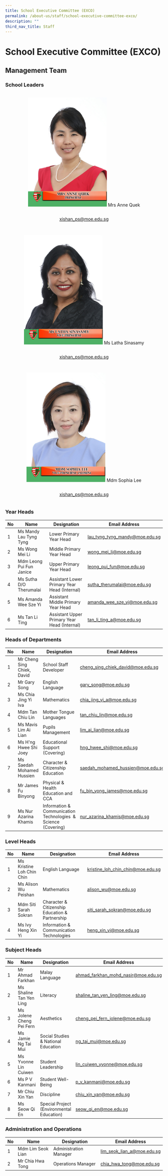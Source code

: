 ```yaml
---
title: School Executive Committee (EXCO)
permalink: /about-us/staff/school-executive-committee-exco/
description: ""
third_nav_title: Staff
---
```

# **School Executive Committee (EXCO)**

## Management Team

### School Leaders


|   |    |    |      |    |   |
|---|---|---|---|---|---|

<div style="text-align:center;">
<img style="width:50%" src="/images//mrs%20anne%20quek%20(2).jpg">
<p style="display:inline-block;">Mrs Anne Quek</p>
<p style="display:inline-block;"><a href="mailto:xishan_ps@moe.edu.sg">xishan_ps@moe.edu.sg</a></p>
</div>

|     |     |     |       |      |     |
|-----|-----|-----|-------|------|-----|

<div style="text-align:center;">
<img style="width:50%" src="/images/ms%20latha%20sinasamy%20(2).jpeg">
<p style="display:inline-block;">Ms Latha Sinasamy</p>
<p style="display:inline-block;"><a href="mailto:xishan_ps@moe.edu.sg">xishan_ps@moe.edu.sg</a></p>
</div>


|     |     |     |       |     |     |
|-----|-----|-----|-------|-----|-----|

<div style="text-align:center;">
<img style="width:50%" src="/images/mdm%20sophia%20lee.jpg">
<p style="display:inline-block;">Mdm Sophia Lee</p>
<p style="display:inline-block;"><a href="mailto:lxishan_ps@moe.edu.sg">xishan_ps@moe.edu.sg</a></p>
</div>


### Year Heads


| No 	| Name 	| Designation 	| Email Address 	|
|---	|---	|---	|---	|
| 1 	| Ms Mandy Lau Tyng Tyng 	| Lower Primary Year Head 	| [lau_tyng_tyng_mandy@moe.edu.sg](mailto:lau_tyng_tyng_mandy@moe.edu.sg) 	|
| 2 	| Ms Wong Mei Li 	| Middle Primary Year Head 	| [wong_mei_li@moe.edu.sg](mailto:wong_mei_li@moe.edu.sg) 	|
| 3 	| Mdm Leong Pui Fun Janice 	| Upper Primary Year Head 	| [leong_pui_fun@moe.edu.sg](mailto:leong_pui_fun@moe.edu.sg) 	|
| 4 	| Ms Sutha D/O Therumalai	| Assistant Lower Primary Year Head (Internal) 	| [sutha\_therumalai@moe.edu.sg](mailto:sutha_therumalai@moe.edu.sg)	|
| 5 	| Ms Amanda Wee Sze Yi 	| Assistant Middle Primary Year Head 	| [amanda_wee_sze_yi@moe.edu.sg](mailto:amanda_wee_sze_yi@moe.edu.sg) 	|
| 6	| Ms Tan Li Ting 	| Assistant Upper Primary Year Head (Internal)	| [tan_li_ting_a@moe.edu.sg](mailto:tan_li_ting_a@moe.edu.sg) |

### Heads of Departments

| No 	| Name 	| Designation 	| Email Address 	|
|---	|---	|---	|---	|
| 1 	| Mr Cheng Sing Chiek, David 	| School Staff Developer 	| [cheng_sing_chiek_david@moe.edu.sg](mailto:cheng_sing_chiek_david@moe.edu.sg) 	|
| 2 	| Mr Gary Song 	| English Language 	| [gary_song@moe.edu.sg](mailto:gary_song@moe.edu.sg) 	|
| 3 	| Ms Chia Jing Yi Iva 	| Mathematics 	| [chia_jing_yi_a@moe.edu.sg](mailto:chia_jing_yi_a@moe.edu.sg) 	|
| 4 	| Mdm Tan Chiu Lin 	| Mother Tongue Languages 	| [tan_chiu_lin@moe.edu.sg](mailto:tan_chiu_lin@moe.edu.sg) 	|
| 5 	| Ms Mavis Lim Ai Lian 	| Pupils Management	| [lim\_ai\_lian@moe.edu.sg](mailto:lim_ai_lian@moe.edu.sg)|
| 6 	| Ms H'ng Hwee Shi Joey	| Educational Support (Covering)	| [hng_hwee_shi@moe.edu.sg](mailto:hng_hwee_shi@moe.edu.sg) 	|
| 7 	| Ms Saedah Mohamed Hussien 	| Character &amp; Citizenship Education 	| [saedah_mohamed_hussien@moe.edu.sg](mailto:saedah_mohamed_hussien@moe.edu.sg) 	|
| 8 	| Mr James Fu Binyong 	| Physical &amp; Health Education and CCA 	| [fu_bin_yong_james@moe.edu.sg](mailto:fu_bin_yong_james@moe.edu.sg) 	|
| 9 	| Ms Nur Azarina Khamis 	| Information &amp; Communication Technologies&nbsp;&nbsp;&amp; Science (Covering)	| [nur_azarina_khamis@moe.edu.sg](mailto:fnur_azarina_khamis@moe.edu.sg) 	|



### Level Heads

| No 	| Name 	| Designation 	| Email Address 	|
|---	|---	|---	|---	|
| 1 	| Ms Kristine Loh Chin Chin 	| English Language 	| [kristine_loh_chin_chin@moe.edu.sg](mailto:kristine_loh_chin_chin@moe.edu.sg) 	|
| 2 	| Ms Alison Wu Peishan 	| Mathematics 	| [alison_wu@moe.edu.sg](mailto:alison_wu@moe.edu.sg) 	|
| 3 	| Mdm Siti Sarah Sokran 	| Character &amp; Citizenship Education &amp; Partnership 	| [siti_sarah_sokran@moe.edu.sg](mailto:siti_sarah_sokran@moe.edu.sg) 	|
| 4 	| Ms Ivy Heng Xin Yi 	| Information &amp; Communication Technologies 	| [heng_xin_yi@moe.edu.sg](mailto:heng_xin_yi@moe.edu.sg) 	|


### Subject Heads

| No 	| Name 	| Designation 	| Email Address 	|
|---	|---	|---	|---	|
| 1 	| Mr Ahmad Farkhan 	| Malay Language 	| [ahmad_farkhan_mohd_nasir@moe.edu.sg](mailto:ahmad_farkhan_mohd_nasir@moe.edu.sg) 	|
| 2 	| Ms Shaline Tan Yen Ling 	| Literacy 	| [shaline_tan_yen_ling@moe.edu.sg](mailto:shaline_tan_yen_ling@moe.edu.sg) 	|
| 3 	| Ms Jolene Cheng Pei Fern 	| Aesthetics 	| [cheng_pei_fern_jolene@moe.edu.sg](cheng_pei_fern_jolene@moe.edu.sg) 	|
| 4 	| Ms Jamie Ng Tai Mui 	| Social Studies &amp; National Education 	| [ng_tai_mui@moe.edu.sg](mailto:ng_tai_mui@moe.edu.sg) 	|
| 5 	| Ms Yvonne Lin Cuiwen 	| Student Leadership 	| [lin_cuiwen_yvonne@moe.edu.sg](mailto:lin_cuiwen_yvonne@moe.edu.sg) 	|
| 6 	| Ms P V Kanmani 	| Student Well-Being 	| [p_v_kanmani@moe.edu.sg](mailto:p_v_kanmani@moe.edu.sg) 	|
| 7 	| Mr Chiu Xin Yan 	| Discipline 	| [chiu_xin_yan@moe.edu.sg](mailto:chiu_xin_yan@moe.edu.sg) 	|
| 8 	| Ms Seow Qi En 	| Special Project (Environmental Education) 	| [seow_qi_en@moe.edu.sg](mailto:seow_qi_en@moe.edu.sg) 	|


### Administration and Operations

| No 	| Name 	| Designation 	| Email Address 	|
|---	|---	|---	|---	|
| 1 	| Mdm Lim Seok Lian 	| Administration Manager 	| [lim_seok_lian_a@moe.edu.sg](mailto:lim_seok_lian_a@moe.edu.sg) 	|
| 2 	| Mr Chia Hwa Tong 	| Operations Manager 	| [chia_hwa_tong@moe.edu.sg](mailto:chia_hwa_tong@moe.edu.sg) 	|